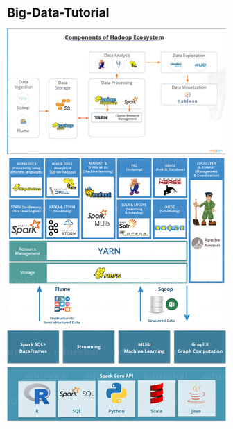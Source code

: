 # Big-Data-Tutorial
<img src="https://github.com/Umakant03/Big-Data-Tutorial/blob/main/hadoop-ecosystem.png">

<img src="https://github.com/Umakant03/Big-Data-Tutorial/blob/main/HADOOP-ECOSYSTEM-Edureka.png">

<img src="https://github.com/Umakant03/Big-Data-Tutorial/blob/main/Apache-Spark-Ecosystem.png">

